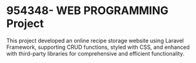 # 954348- WEB PROGRAMMING Project
This project developed an online recipe storage website using Laravel Framework, supporting CRUD functions, styled with CSS, and enhanced with third-party libraries for comprehensive and efficient functionality.
